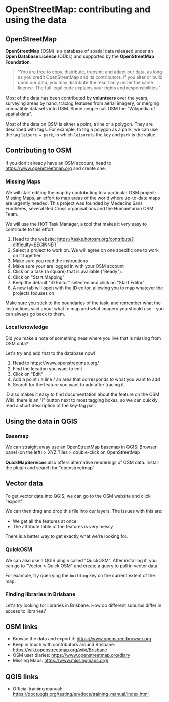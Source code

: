 # OpenStreetMap: contributing and using the data

## OpenStreetMap

**OpenStreetMap** (OSM) is a database of spatial data released under an **Open Database Licence** (ODbL) and supported by the **OpenStreetMap Foundation**.

> "You are free to copy, distribute, transmit and adapt our data, as long as you credit OpenStreetMap and its contributors. If you alter or build upon our data, you may distribute the result only under the same licence. The full legal code explains your rights and responsibilities."

Most of the data has been contributed by **volunteers** over the years, surveying areas by hand, tracing features from aerial imagery, or merging compatible datasets into OSM. Some people call OSM the "Wikipedia of spatial data".

Most of the data on OSM is either a point, a line or a polygon. They are described with tags. For example, to tag a polygon as a park, we can use the tag `leisure = park`, in which `leisure` is the key and `park` is the value.

## Contributing to OSM

If you don't already have an OSM account, head to https://www.openstreetmap.org and create one.

### Missing Maps

We will start editing the map by contributing to a particular OSM project: Missing Maps, an effort to map areas of the world where up-to-date maps are urgently needed. This project was founded by Médecins Sans Frontières, several Red Cross organisations and the Humanitarian OSM Team.

We will use the HOT Task Manager, a tool that makes it very easy to contribute to this effort.

1. Head to the website: https://tasks.hotosm.org/contribute?difficulty=BEGINNER
1. Select a project to work on. We will agree on one specific one to work on it together.
1. Make sure you read the instructions
1. Make sure your are logged in with your OSM account
1. Click on a task (a square) that is available ("Ready").
1. Click on "Start Mapping"
1. Keep the default "iD Editor" selected and click on "Start Editor"
1. A new tab will open with the ID editor, allowing you to map whatever the projects focuses on

Make sure you stick to the boundaries of the task, and remember what the instructions said about what to map and what imagery you should use – you can always go back to them.

### Local knowledge

Did you make a note of something near where you live that is missing from OSM data?

Let's try and add that to the database now!

1. Head to https://www.openstreetmap.org/
1. Find the location you want to edit
1. Click on "Edit"
1. Add a point / a line / an area that corresponds to what you want to add
1. Search for the feature you want to add after tracing it.

iD also makes it easy to find documentation about the feature on the OSM Wiki: there is an "i" button next to most tagging boxes, so we can quickly read a short description of the key-tag pair.

## Using the data in QGIS

### Basemap

We can straight away use an OpenStreetMap basemap in QGIS: Browser panel (on the left) > XYZ Tiles > double-click on OpenStreetMap

**QuickMapServices** also offers alternative renderings of OSM data. Install the plugin and search for "openstreetmap".

## Vector data

To get vector data into QGIS, we can go to the OSM website and click "export".

We can then drag and drop this file into our layers. The issues with this are:

- We get all the features at once
- The attribute table of the features is very messy

There is a better way to get exactly what we're looking for.


### QuickOSM

We can also use a QGIS plugin called "QuickOSM". After installing it, you can go to "Vector > Quick OSM" and create a query to pull in vector data.

For example, try querrying the `building` key on the current extent of the map.

### Finding libraries in Brisbane

Let's try looking for libraries in Brisbane. How do different suburbs differ in access to libraries?


## OSM links

* Browse the data and export it: https://www.openstreetbrowser.org
* Keep in touch with contributors around Brisbane: https://wiki.openstreetmap.org/wiki/Brisbane
* OSM user diaries: https://www.openstreetmap.org/diary
* Missing Maps: https://www.missingmaps.org/

## QGIS links

* Official training manual: https://docs.qgis.org/testing/en/docs/training_manual/index.html
